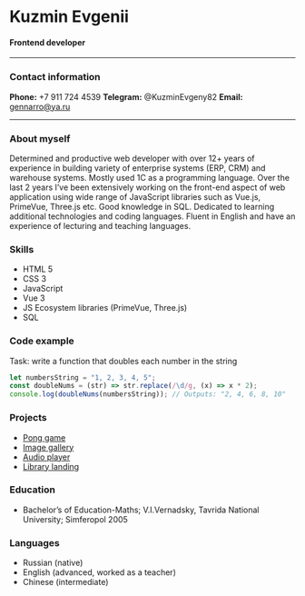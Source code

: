 # Kuzmin Evgenii
#### **Frontend developer**

---

### Contact information
**Phone:** +7 911 724 4539
**Telegram:** @KuzminEvgeny82
**Email:** gennarro@ya.ru

---

### About myself
Determined and productive web developer with over 12+ years of experience in building variety of enterprise systems (ERP, CRM) and warehouse systems.  Mostly used 1C as a programming language. Over the last 2 years I’ve been extensively working on the front-end aspect of web application using wide range of JavaScript libraries such as Vue.js, PrimeVue, Three.js etc. Good knowledge in SQL. Dedicated to learning additional technologies and coding languages. Fluent in English and have an experience of lecturing and teaching languages.

### Skills
* HTML 5 
* CSS 3
* JavaScript
* Vue 3
* JS Ecosystem libraries (PrimeVue, Three.js)
* SQL

### Code example
Task: write a function that doubles each number in the string
```javascript
let numbersString = "1, 2, 3, 4, 5";
const doubleNums = (str) => str.replace(/\d/g, (x) => x * 2);
console.log(doubleNums(numbersString)); // Outputs: "2, 4, 6, 8, 10"
```

 ### Projects
  * [Pong game](https://eugenekuzmin-random-game.netlify.app)
  * [Image gallery](https://eugenekuzmin-image-gallery.netlify.app)
  * [Audio player](https://eugenekuzmin-audio-player.netlify.app)
  * [Library landing](https://eugenekuzmin-library-part3.netlify.app)

  ### Education
 * Bachelor’s of Education-Maths; V.I.Vernadsky, Tavrida National University; Simferopol 2005

### Languages
* Russian (native)
* English (advanced, worked as a teacher)
* Chinese (intermediate)
